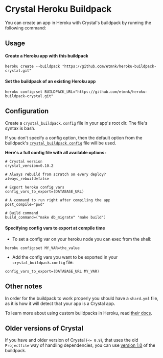 # Crystal Heroku Buildpack

You can create an app in Heroku with Crystal's buildpack by running the
following command:

## Usage

#### Create a Heroku app with this buildpack

```
heroku create --buildpack "https://github.com/etmnk/heroku-buildpack-crystal.git"
```

#### Set the buildpack of an existing Heroku app

```
heroku config:set BUILDPACK_URL="https://github.com/etmnk/heroku-buildpack-crystal.git"
```

## Configuration

Create a `crystal_buildpack.config` file in your app's root dir. The file's syntax is bash.

If you don't specify a config option, then the default option from the buildpack's [`crystal_buildpack.config`](https://github.com/crystal/heroku-buildpack-crystal/blob/master/crystal_buildpack.config) file will be used.


__Here's a full config file with all available options:__

```
# Crystal version
crystal_version=0.10.2

# Always rebuild from scratch on every deploy?
always_rebuild=false

# Export heroku config vars
config_vars_to_export=(DATABASE_URL)

# A command to run right after compiling the app
post_compile="pwd"

# Build command
build_command=("make db_migrate" "make build")
```

#### Specifying config vars to export at compile time

* To set a config var on your heroku node you can exec from the shell:

```
heroku config:set MY_VAR=the_value
```

* Add the config vars you want to be exported in your `crystal_buildpack.config` file:

```
config_vars_to_export=(DATABASE_URL MY_VAR)
```

## Other notes

In order for the buildpack to work properly you should have a `shard.yml`
file, as it is how it will detect that your app is a Crystal app.

To learn more about using custom buildpacks in Heroku, read [their docs](https://devcenter.heroku.com/articles/third-party-buildpacks#using-a-custom-buildpack).

## Older versions of Crystal

If you have and older version of Crystal (`<= 0.9`), that uses the old
`Projectfile` way of handling dependencies, you can use
[version 1.0](https://github.com/zamith/heroku-buildpack-crystal/tree/v1.0.0) of
the buildpack.
